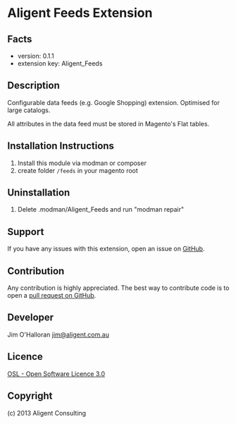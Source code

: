 Aligent Feeds Extension
=====================

Facts
-----
- version: 0.1.1
- extension key: Aligent_Feeds

Description
-----------
Configurable data feeds (e.g. Google Shopping) extension.  Optimised for large catalogs.

All attributes in the data feed must be stored in Magento's Flat tables.

Installation Instructions
-------------------------
1. Install this module via modman or composer
2. create folder `/feeds` in your magento root 

Uninstallation
--------------
1. Delete .modman/Aligent_Feeds and run "modman repair"

Support
-------
If you have any issues with this extension, open an issue on [GitHub](https://github.com/aligent/Aligent_Feeds/issues).

Contribution
------------
Any contribution is highly appreciated. The best way to contribute code is to open a [pull request on GitHub](https://help.github.com/articles/using-pull-requests).

Developer
---------
Jim O'Halloran <jim@aligent.com.au>

Licence
-------
[OSL - Open Software Licence 3.0](http://opensource.org/licenses/osl-3.0.php)

Copyright
---------
(c) 2013 Aligent Consulting
